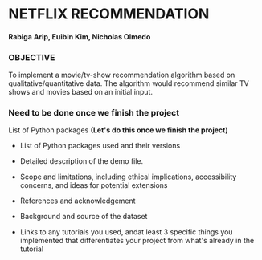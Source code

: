 # NETFLIX RECOMMENDATION

#### Rabiga Arip, Euibin Kim, Nicholas Olmedo

### OBJECTIVE
To implement a movie/tv-show recommendation algorithm based on qualitative/quantitative data. The algorithm would recommend similar TV shows and movies based on an initial input.


### Need to be done once we finish the project

List of Python packages **(Let's do this once we finish the project)**

- List of Python packages used and their versions
  
- Detailed description of the demo file.
  
- Scope and limitations, including ethical implications, accessibility concerns, and ideas for potential extensions
  
- References and acknowledgement
  
- Background and source of the dataset
  
- Links to any tutorials you used, andat least 3 specific things you implemented that differentiates your project from what's already in the tutorial 
